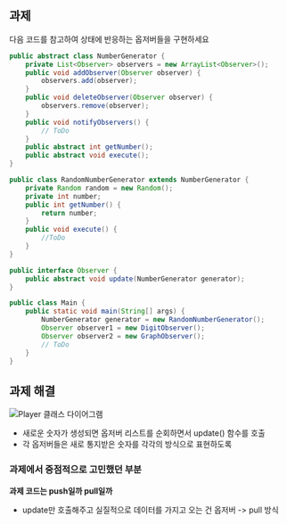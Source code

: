 ## 과제

다음 코드를 참고하여 상태에 반응하는 옵저버들을 구현하세요

```java
public abstract class NumberGenerator {
    private List<Observer> observers = new ArrayList<Observer>();
    public void addObserver(Observer observer) {
        observers.add(observer);
    }
    public void deleteObserver(Observer observer) {
        observers.remove(observer);
    }
    public void notifyObservers() {
        // ToDo
    }
    public abstract int getNumber();
    public abstract void execute();
}

public class RandomNumberGenerator extends NumberGenerator {
    private Random random = new Random();
    private int number;
    public int getNumber() {
        return number;
    }
    public void execute() {
        //ToDo
    }
}

public interface Observer {
    public abstract void update(NumberGenerator generator);
}

public class Main {
    public static void main(String[] args) {
        NumberGenerator generator = new RandomNumberGenerator();
        Observer observer1 = new DigitObserver();
        Observer observer2 = new GraphObserver();
        // ToDo
    }
}
```

## 과제 해결

![Player 클래스 다이어그램](https://github.com/notusing11/java_design_pattern_study/blob/main/Design%20Patterns/observerPattern/example/Number.jpg?raw=true)

- 새로운 숫자가 생성되면 옵저버 리스트를 순회하면서 update() 함수를 호출
- 각 옵저버들은 새로 통지받은 숫자를 각각의 방식으로 표현하도록

### 과제에서 중점적으로 고민했던 부분

**과제 코드는 push일까 pull일까**

- update만 호출해주고 실질적으로 데이터를 가지고 오는 건 옵저버 -> pull 방식
